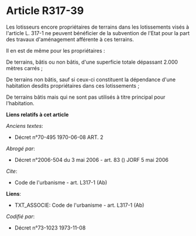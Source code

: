 # Article R317-39

Les lotisseurs encore propriétaires de terrains dans les lotissements visés à l'article L. 317-1 ne peuvent bénéficier de la
subvention de l'Etat pour la part des travaux d'aménagement afférente à ces terrains.

Il en est de même pour les propriétaires :

De terrains, bâtis ou non bâtis, d'une superficie totale dépassant 2.000 mètres carrés ;

De terrains non bâtis, sauf si ceux-ci constituent la dépendance d'une habitation desdits propriétaires dans ces
lotissements ;

De terrains bâtis mais qui ne sont pas utilisés à titre principal pour l'habitation.

**Liens relatifs à cet article**

_Anciens textes_:

  - Décret n°70-495 1970-06-08 ART. 2

_Abrogé par_:

  - Décret n°2006-504 du 3 mai 2006 - art. 83 () JORF 5 mai 2006

_Cite_:

  - Code de l'urbanisme - art. L317-1 (Ab)

**Liens**:

  - TXT_ASSOCIE: Code de l'urbanisme - art. L317-1 (Ab)

_Codifié par_:

  - Décret n°73-1023 1973-11-08
